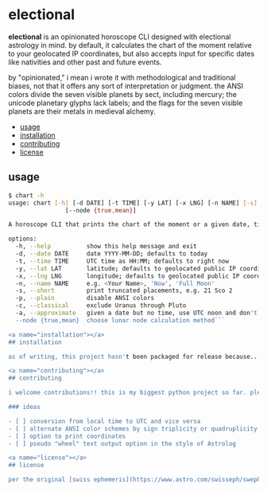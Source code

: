 # electional

**electional** is an opinionated horoscope CLI designed with electional astrology in mind. by default, it calculates the chart of the moment relative to your geolocated IP coordinates, but also accepts input for specific dates like nativities and other past and future events.

by "opinionated," i mean i wrote it with methodological and traditional biases, not that it offers any sort of interpretation or judgment. the ANSI colors divide the seven visible planets by sect, including mercury; the unicode planetary glyphs lack labels; and the flags for the seven visible planets are their metals in medieval alchemy.

- [usage](#usage)
- [installation](#installation)
- [contributing](#contributing)
- [license](#license)

<a name="usage"></a>
## usage

```sh
$ chart -h
usage: chart [-h] [-d DATE] [-t TIME] [-y LAT] [-x LNG] [-n NAME] [-s] [-p] [-c] [-a]
                [--node {true,mean}]

A horoscope CLI that prints the chart of the moment or a given date, time, and coordinates.

options:
  -h, --help          show this help message and exit
  -d, --date DATE     date YYYY-MM-DD; defaults to today
  -t, --time TIME     UTC time as HH:MM; defaults to right now
  -y, --lat LAT       latitude; defaults to geolocated public IP coordinates
  -x, --lng LNG       longitude; defaults to geolocated public IP coordinates
  -n, --name NAME     e.g. <Your Name>, 'Now', 'Full Moon'
  -s, --short         print truncated placements, e.g. 21 Sco 2
  -p, --plain         disable ANSI colors
  -c, --classical     exclude Uranus through Pluto
  -a, --approximate   given a date but no time, use UTC noon and don't print angles
  --node {true,mean}  choose lunar node calculation method```

<a name="installation"></a>
## installation

as of writing, this project hasn't been packaged for release because... i don't know how (yet). check back soon or clone this repo for the source!

<a name="contributing"></a>
## contributing

i welcome contributions!! this is my biggest python project so far. please help, please fork.

### ideas

- [ ] conversion from local time to UTC and vice versa
- [ ] alternate ANSI color schemes by sign triplicity or quadruplicity
- [ ] option to print coordinates
- [ ] pseudo "wheel" text output option in the style of Astrolog

<a name="license"></a>
## license

per the original [swiss ephemeris](https://www.astro.com/swisseph/swephinfo_e.htm), this software is licensed under the AGPL.

